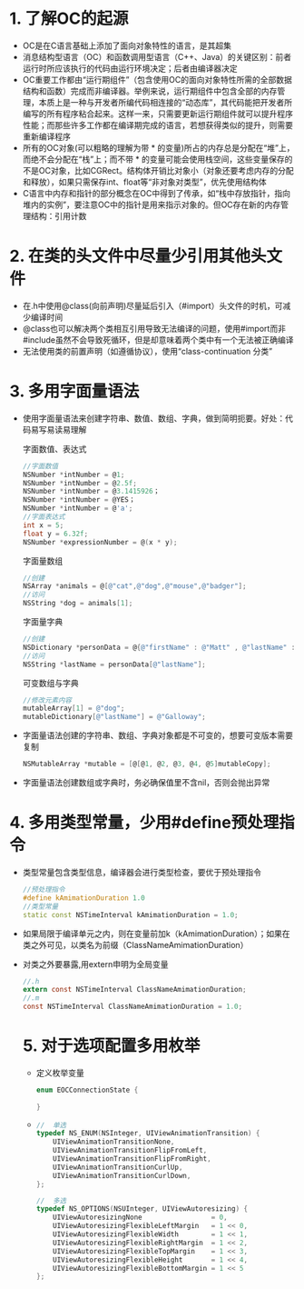 # 1. 了解OC的起源

- OC是在C语言基础上添加了面向对象特性的语言，是其超集
- 消息结构型语言（OC）和函数调用型语言（C++、Java）的关键区别：前者运行时所应该执行的代码由运行环境决定；后者由编译器决定
- OC重要工作都由“运行期组件”（包含使用OC的面向对象特性所需的全部数据结构和函数）完成而非编译器。举例来说，运行期组件中包含全部的内存管理，本质上是一种与开发者所编代码相连接的“动态库”，其代码能把开发者所编写的所有程序粘合起来。这样一来，只需要更新运行期组件就可以提升程序性能；而那些许多工作都在编译期完成的语言，若想获得类似的提升，则需要重新编译程序
- 所有的OC对象(可以粗略的理解为带 * 的变量)所占的内存总是分配在“堆”上，而绝不会分配在“栈”上；而不带 * 的变量可能会使用栈空间，这些变量保存的不是OC对象，比如CGRect。结构体开销比对象小（对象还要考虑内存的分配和释放），如果只需保存int、float等“非对象对类型”，优先使用结构体
- C语言中内存和指针的部分概念在OC中得到了传承，如“栈中存放指针，指向堆内的实例”，要注意OC中的指针是用来指示对象的。但OC存在新的内存管理结构：引用计数

# 2. 在类的头文件中尽量少引用其他头文件

- 在.h中使用@class(向前声明)尽量延后引入（#import）头文件的时机，可减少编译时间
- @class也可以解决两个类相互引用导致无法编译的问题，使用#import而非#include虽然不会导致死循环，但是却意味着两个类中有一个无法被正确编译
- 无法使用类的前置声明（如遵循协议），使用“class-continuation 分类”

# 3. 多用字面量语法

- 使用字面量语法来创建字符串、数值、数组、字典，做到简明扼要。好处：代码易写易读易理解

  字面数值、表达式

  ```objective-c
  //字面数值
  NSNumber *intNumber = @1;
  NSNumber *intNumber = @2.5f;
  NSNumber *intNumber = @3.1415926；
  NSNumber *intNumber = @YES；
  NSNumber *intNumber = @'a';
  //字面表达式
  int x = 5;
  float y = 6.32f;
  NSNumber *expressionNumber = @(x * y);
  ```

  字面量数组

  ```objective-c
  //创建
  NSArray *animals = @[@"cat",@"dog",@"mouse",@"badger"];
  //访问
  NSString *dog = animals[1];
  ```

  字面量字典

  ```objective-c
  //创建
  NSDictionary *personData = @{@"firstName" : @"Matt" , @"lastName" : @"Galloway" , @"age" : @28};
  //访问
  NSString *lastName = personData[@"lastName"];
  ```

  可变数组与字典

  ```objective-c
  //修改元素内容
  mutableArray[1] = @"dog";
  mutableDictionary[@"lastName"] = @"Galloway";
  ```

- 字面量语法创建的字符串、数组、字典对象都是不可变的，想要可变版本需要复制

  ```objective-c
  NSMutableArray *mutable = [@[@1, @2, @3, @4, @5]mutableCopy];
  ```

- 字面量语法创建数组或字典时，务必确保值里不含nil，否则会抛出异常

# 4. 多用类型常量，少用#define预处理指令

- 类型常量包含类型信息，编译器会进行类型检查，要优于预处理指令

  ```cpp
  //预处理指令
  #define kAmimationDuration 1.0
  //类型常量
  static const NSTimeInterval kAmimationDuration = 1.0;
  ```

- 如果局限于编译单元之内，则在变量前加k（kAmimationDuration）；如果在类之外可见，以类名为前缀（ClassNameAmimationDuration）

- 对类之外要暴露,用extern申明为全局变量

  ```objectivec
  //.h
  extern const NSTimeInterval ClassNameAmimationDuration;
  //.m
  const NSTimeInterval ClassNameAmimationDuration = 1.0;
  ```

  # 5. 对于选项配置多用枚举

  - 定义枚举变量

    ```objectivec
    enum EOCConnectionState {
        
    }
    ```

  - ```objectivec
    //  单选
    typedef NS_ENUM(NSInteger, UIViewAnimationTransition) {
        UIViewAnimationTransitionNone,
        UIViewAnimationTransitionFlipFromLeft,
        UIViewAnimationTransitionFlipFromRight,
        UIViewAnimationTransitionCurlUp,
        UIViewAnimationTransitionCurlDown,
    };
    
    //  多选
    typedef NS_OPTIONS(NSUInteger, UIViewAutoresizing) {
        UIViewAutoresizingNone                 = 0,
        UIViewAutoresizingFlexibleLeftMargin   = 1 << 0,
        UIViewAutoresizingFlexibleWidth        = 1 << 1,
        UIViewAutoresizingFlexibleRightMargin  = 1 << 2,
        UIViewAutoresizingFlexibleTopMargin    = 1 << 3,
        UIViewAutoresizingFlexibleHeight       = 1 << 4,
        UIViewAutoresizingFlexibleBottomMargin = 1 << 5
    };
    ```
